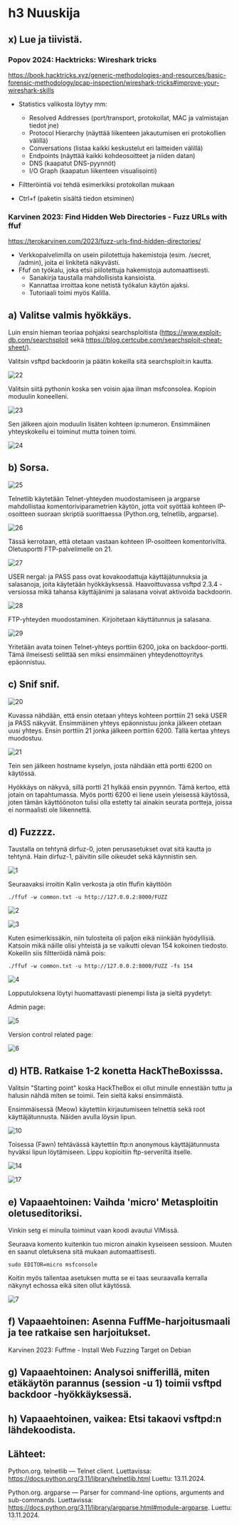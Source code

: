 # h3 Nuuskija

## x) Lue ja tiivistä. 

### Popov 2024: Hacktricks: Wireshark tricks
https://book.hacktricks.xyz/generic-methodologies-and-resources/basic-forensic-methodology/pcap-inspection/wireshark-tricks#improve-your-wireshark-skills

- Statistics valikosta löytyy mm:
  - Resolved Addresses (port/transport, protokollat, MAC ja valmistajan tiedot jne)
  - Protocol Hierarchy (näyttää liikenteen jakautumisen eri protokollien välillä)
  - Conversations (listaa kaikki keskustelut eri laitteiden välillä)
  - Endpoints (näyttää kaikki kohdeosoitteet ja niiden datan)
  - DNS (kaapatut DNS-pyynnöt)
  - I/O Graph (kaapatun liikenteen visualisointi)

- Filtteröintiä voi tehdä esimerkiksi protokollan mukaan
- Ctrl+f (paketin sisältä tiedon etsiminen)

### Karvinen 2023: Find Hidden Web Directories - Fuzz URLs with ffuf
https://terokarvinen.com/2023/fuzz-urls-find-hidden-directories/

- Verkkopalvelimilla on usein piilotettuja hakemistoja (esim. /secret, /admin), joita ei linkitetä näkyvästi.
- Ffuf on työkalu, joka etsii piilotettuja hakemistoja automaattisesti.
  - Sanakirja taustalla mahdollisista kansioista.
  - Kannattaa irroittaa kone netistä työkalun käytön ajaksi.
  - Tutoriaali toimi myös Kalilla.

## a) Valitse valmis hyökkäys. 

Luin ensin hieman teoriaa pohjaksi searchsploitista (https://www.exploit-db.com/searchsploit sekä https://blog.certcube.com/searchsploit-cheat-sheet/).

Valitsin vsftpd backdoorin ja päätin kokeilla sitä searchsploit:in kautta.

![22](https://github.com/user-attachments/assets/018bda6b-f809-4b90-bb22-2e817b278032)

Valitsin siitä pythonin koska sen voisin ajaa ilman msfconsolea. Kopioin moduulin koneelleni.

![23](https://github.com/user-attachments/assets/e2ace130-8bbe-42a2-8f88-40fe252de49d)

Sen jälkeen ajoin moduulin lisäten kohteen ip:numeron. Ensimmäinen yhteyskokeilu ei toiminut mutta toinen toimi.

![24](https://github.com/user-attachments/assets/49f817bd-d575-4d3b-bf71-76b26e2515fc)


## b) Sorsa. 

![25](https://github.com/user-attachments/assets/930352d1-69b2-43ac-b577-07b153ee9791)

Telnetlib käytetään Telnet-yhteyden muodostamiseen ja argparse mahdollistaa komentoriviparametrien käytön, jotta voit syöttää kohteen IP-osoitteen suoraan skriptiä suorittaessa (Python.org, telnetlib, argparse).

![26](https://github.com/user-attachments/assets/4f6a5cd1-a19a-49df-8bd7-e991c9e6b7ae)

Tässä kerrotaan, että otetaan vastaan kohteen IP-osoitteen komentoriviltä. Oletusportti FTP-palvelimelle on 21.

![27](https://github.com/user-attachments/assets/a78e8c97-50e5-4b97-ab63-b926d2e6c9f7)

USER nergal: ja PASS pass ovat kovakoodattuja käyttäjätunnuksia ja salasanoja, joita käytetään hyökkäyksessä. Haavoittuvassa vsftpd 2.3.4 -versiossa mikä tahansa käyttäjänimi ja salasana voivat aktivoida backdoorin.

![28](https://github.com/user-attachments/assets/e99ca419-a6be-4670-a681-399f31992e7d)

FTP-yhteyden muodostaminen. Kirjoitetaan käyttätunnus ja salasana. 

![29](https://github.com/user-attachments/assets/4c916933-4173-49e9-9a2c-f0008ad2ce3c)

Yritetään avata toinen Telnet-yhteys porttiin 6200, joka on backdoor-portti. Tämä ilmeisesti selittää sen miksi ensimmäinen yhteydenottoyritys epäonnistuu.
    
## c) Snif snif. 

![20](https://github.com/user-attachments/assets/ad10bb79-d5c7-47c8-9667-5d38d500ed51)

Kuvassa nähdään, että ensin otetaan yhteys kohteen porttiin 21 sekä USER ja PASS näkyvät. Ensimmäinen yhteys epäonnistuu jonka jälkeen otetaan uusi yhteys. Ensin porttiin 21 jonka jälkeen porttiin 6200. Tällä kertaa yhteys muodostuu.

![21](https://github.com/user-attachments/assets/691b690f-d950-47b3-92da-ed669489c9a9)

Tein sen jälkeen hostname kyselyn, josta nähdään että portti 6200 on käytössä.

Hyökkäys on näkyvä, sillä portti 21 hylkää ensin pyynnön. Tämä kertoo, että jotain on tapahtumassa. Myös portti 6200 ei liene usein yleisessä käytössä, joten tämän käyttöönoton tulisi olla estetty tai ainakin seurata portteja, joissa ei normaalisti ole liikennettä.

## d) Fuzzzz. 

Taustalla on tehtynä dirfuz-0, joten perusasetukset ovat sitä kautta jo tehtynä. Hain dirfuz-1, päivitin sille oikeudet sekä käynnistin sen.

![1](https://github.com/user-attachments/assets/6d7ae4a6-f76a-4408-8dab-1e811b11db34)

Seuraavaksi irroitin Kalin verkosta ja otin ffufin käyttöön

    ./ffuf -w common.txt -u http://127.0.0.2:8000/FUZZ

![2](https://github.com/user-attachments/assets/2c127725-a3c0-41cd-b5c1-7987e00d912e)

![3](https://github.com/user-attachments/assets/0fc92e11-8d56-46ae-8c62-3d557eabb99d)

Kuten esimerkissäkin, niin tulosteita oli paljon eikä niinkään hyödyllisiä. Katsoin mikä näille olisi yhteistä ja se vaikutti olevan 154 kokoinen tiedosto. Kokeilin siis filtteröidä nämä pois:

    ./ffuf -w common.txt -u http://127.0.0.2:8000/FUZZ -fs 154

![4](https://github.com/user-attachments/assets/73214c60-2563-4b88-93b7-6f9ca964dd45)

Lopputuloksena löytyi huomattavasti pienempi lista ja sieltä pyydetyt:

Admin page:

![5](https://github.com/user-attachments/assets/b5ed52a9-ff33-4650-9537-5769d207b1a5)

Version control related page:

![6](https://github.com/user-attachments/assets/9937b611-3de4-420c-84f6-0bf109707471)

   
## d) HTB. Ratkaise 1-2 konetta HackTheBoxisssa. 

Valitsin "Starting point" koska HackTheBox ei ollut minulle ennestään tuttu ja halusin nähdä miten se toimii. Tein sieltä kaksi ensimmäistä.

Ensimmäisessä (Meow) käytettiin kirjautumiseen telnettiä sekä root käyttäjätunnusta. Näiden avulla löysin lipun.

![10](https://github.com/user-attachments/assets/f8b7e45d-fe25-4ed0-80de-aab713c0821c)

Toisessa (Fawn) tehtävässä käytettiin ftp:n anonymous käyttäjätunnusta hyväksi lipun löytämiseen. Lippu kopioitiin ftp-serveriltä itselle.

![14](https://github.com/user-attachments/assets/975a96b6-48d6-4118-a9b0-f2ad2d7cd126)

![17](https://github.com/user-attachments/assets/b3fab667-0e7a-409c-8b8c-2df25356f9c8)

## e) Vapaaehtoinen: Vaihda 'micro' Metasploitin oletuseditoriksi. 

Vinkin setg ei minulla toiminut vaan koodi avautui VIMissä.

Seuraava komento kuitenkin tuo micron ainakin kyseiseen sessioon. Muuten en saanut oletuksena sitä mukaan automaattisesti.

    sudo EDITOR=micro msfconsole

Koitin myös tallentaa asetuksen mutta se ei taas seuraavalla kerralla näkynyt echossa eikä siten ollut käytössä.

![7](https://github.com/user-attachments/assets/188d8eaf-08b7-42a0-bd25-d3d66d6c9e94)


## f) Vapaaehtoinen: Asenna FuffMe-harjoitusmaali ja tee ratkaise sen harjoitukset. 

Karvinen 2023: Fuffme - Install Web Fuzzing Target on Debian

## g) Vapaaehtoinen: Analysoi snifferillä, miten etäkäytön parannus (session -u 1) toimii vsftpd backdoor -hyökkäyksessä.

## h) Vapaaehtoinen, vaikea: Etsi takaovi vsftpd:n lähdekoodista.

## Lähteet:

Python.org. telnetlib — Telnet client. Luettavissa: https://docs.python.org/3.11/library/telnetlib.html
 Luettu: 13.11.2024.

Python.org. argparse — Parser for command-line options, arguments and sub-commands. Luettavissa: https://docs.python.org/3.11/library/argparse.html#module-argparse. Luettu: 13.11.2024.
 
